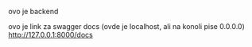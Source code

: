 ovo je backend

ovo je link za swagger docs (ovde je localhost, ali na konoli pise 0.0.0.0) http://127.0.0.1:8000/docs

